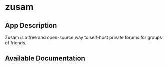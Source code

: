 # zusam

## App Description

Zusam is a free and open-source way to self-host private forums for groups of friends.

## Available Documentation

